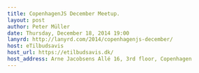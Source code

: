```yaml
---
title: CopenhagenJS December Meetup.
layout: post
author: Peter Müller
date: Thursday, December 18, 2014 19:00
lanyrd: http://lanyrd.com/2014/copenhagenjs-december/
host: eTilbudsavis
host_url: https://etilbudsavis.dk/
host_address: Arne Jacobsens Allé 16, 3rd floor, Copenhagen
---
```

